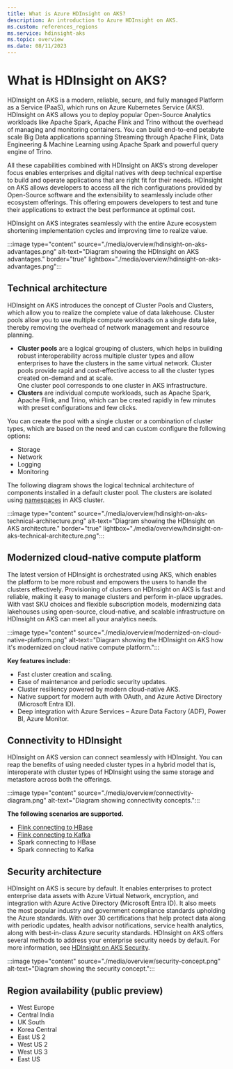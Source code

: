 ```yaml
---
title: What is Azure HDInsight on AKS?
description: An introduction to Azure HDInsight on AKS.
ms.custom: references_regions
ms.service: hdinsight-aks
ms.topic: overview
ms.date: 08/11/2023
---
```


# What is HDInsight on AKS?
 
HDInsight on AKS is a modern, reliable, secure, and fully managed Platform as a Service (PaaS), which runs on Azure Kubernetes Service (AKS). HDInsight on AKS allows you to deploy popular Open-Source Analytics workloads like Apache Spark, Apache Flink and Trino without the overhead of managing and monitoring containers. 
You can build end-to-end petabyte scale Big Data applications spanning Streaming through Apache Flink, Data Engineering & Machine Learning using Apache Spark and powerful query engine of Trino.

All these capabilities combined with HDInsight on AKS’s strong developer focus enables enterprises and digital natives with deep technical expertise to build and operate applications that are right fit for their needs. HDInsight on AKS allows developers to access all the rich configurations provided by Open-Source software and the extensibility to seamlessly include other ecosystem offerings. This offering empowers developers to test and tune their applications to extract the best performance at optimal cost. 

HDInsight on AKS integrates seamlessly with the entire Azure ecosystem shortening implementation cycles and improving time to realize value.
 
:::image type="content" source="./media/overview/hdinsight-on-aks-advantages.png" alt-text="Diagram showing the HDInsight on AKS advantages." border="true" lightbox="./media/overview/hdinsight-on-aks-advantages.png":::
 
 ## Technical architecture

 HDInsight on AKS introduces the concept of Cluster Pools and Clusters, which allow you to realize the complete value of data lakehouse. Cluster pools allow you to use multiple compute workloads on a single data lake, thereby removing the overhead of network management and resource planning. 
 
* **Cluster pools** are a logical grouping of clusters, which helps in building robust interoperability across multiple cluster types and allow enterprises to have the clusters in the same virtual network. Cluster pools provide rapid and cost-effective access to all the cluster types created on-demand and at scale. 
<br>One cluster pool corresponds to one cluster in AKS infrastructure. 
* **Clusters** are individual compute workloads, such as Apache Spark, Apache Flink, and Trino, which can be created rapidly in few minutes with preset configurations and few clicks.

You can create the pool with a single cluster or a combination of cluster types, which are based on the need and can custom configure the following options:

* Storage 
* Network
* Logging
* Monitoring

The following diagram shows the logical technical architecture of components installed in a default cluster pool. The clusters are isolated using [namespaces](https://kubernetes.io/docs/concepts/overview/working-with-objects/namespaces/) in AKS cluster.
 
:::image type="content" source="./media/overview/hdinsight-on-aks-technical-architecture.png" alt-text="Diagram showing the HDInsight on AKS architecture." border="true" lightbox="./media/overview/hdinsight-on-aks-technical-architecture.png":::
 
## Modernized cloud-native compute platform

The latest version of HDInsight is orchestrated using AKS, which enables the platform to be more robust and empowers the users to handle the clusters effectively. Provisioning of clusters on HDInsight on AKS is fast and reliable, making it easy to manage clusters and perform in-place upgrades. With vast SKU choices and flexible subscription models, modernizing data lakehouses using open-source, cloud-native, and scalable infrastructure on HDInsight on AKS can meet all your analytics needs.
  
:::image type="content" source="./media/overview/modernized-on-cloud-native-platform.png" alt-text="Diagram showing the HDInsight on AKS how it's modernized on cloud native compute platform.":::
 
**Key features include:**
* Fast cluster creation and scaling.
* Ease of maintenance and periodic security updates.
* Cluster resiliency powered by modern cloud-native AKS.
* Native support for modern auth with OAuth, and Azure Active Directory (Microsoft Entra ID).
* Deep integration with Azure Services – Azure Data Factory (ADF), Power BI, Azure Monitor.

## Connectivity to HDInsight 

HDInsight on AKS version can connect seamlessly with HDInsight. You can reap the benefits of using needed cluster types in a hybrid model that is, interoperate with cluster types of HDInsight using the same storage and metastore across both the offerings. 

:::image type="content" source="./media/overview/connectivity-diagram.png" alt-text="Diagram showing connectivity concepts.":::

**The following scenarios are supported.**

* [Flink connecting to HBase](./flink/use-flink-to-sink-kafka-message-into-hbase.md)
* [Flink connecting to Kafka](./flink/join-stream-kafka-table-filesystem.md)
* Spark connecting to HBase
* Spark connecting to Kafka

## Security architecture

HDInsight on AKS is secure by default. It enables enterprises to protect enterprise data assets with Azure Virtual Network, encryption, and integration with Azure Active Directory (Microsoft Entra ID). It also meets the most popular industry and government compliance standards upholding the Azure standards. With over 30 certifications that help protect data along with periodic updates, health advisor notifications, service health analytics, along with best-in-class Azure security standards. HDInsight on AKS offers several methods to address your enterprise security needs by default.
For more information, see [HDInsight on AKS Security](./concept-security.md).

:::image type="content" source="./media/overview/security-concept.png" alt-text="Diagram showing the security concept.":::
 
## Region availability (public preview)

* West Europe
* Central India
* UK South
* Korea Central
* East US 2
* West US 2
* West US 3
* East US
